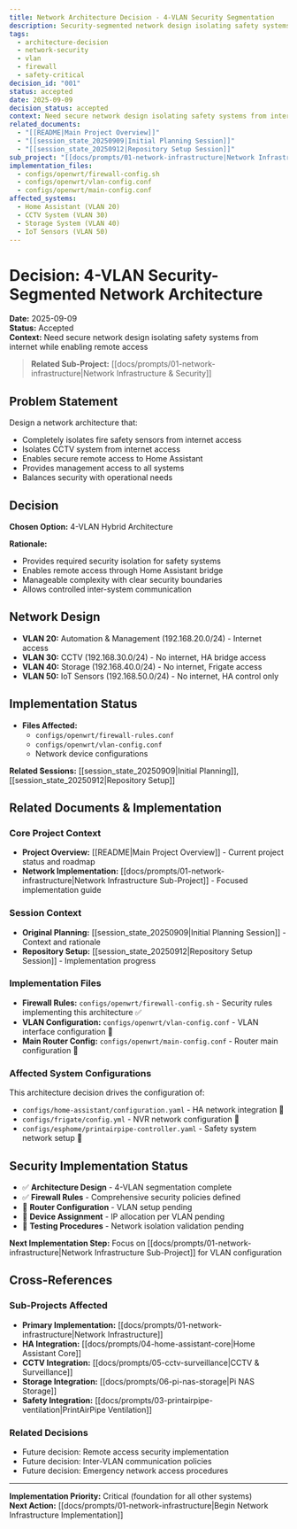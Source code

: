 ```yaml
---
title: Network Architecture Decision - 4-VLAN Security Segmentation
description: Security-segmented network design isolating safety systems from internet
tags:
  - architecture-decision
  - network-security
  - vlan
  - firewall
  - safety-critical
decision_id: "001"
status: accepted
date: 2025-09-09
decision_status: accepted
context: Need secure network design isolating safety systems from internet while enabling remote access
related_documents:
  - "[[README|Main Project Overview]]"
  - "[[session_state_20250909|Initial Planning Session]]"
  - "[[session_state_20250912|Repository Setup Session]]"
sub_project: "[[docs/prompts/01-network-infrastructure|Network Infrastructure]]"
implementation_files:
  - configs/openwrt/firewall-config.sh
  - configs/openwrt/vlan-config.conf
  - configs/openwrt/main-config.conf
affected_systems:
  - Home Assistant (VLAN 20)
  - CCTV System (VLAN 30)
  - Storage System (VLAN 40)
  - IoT Sensors (VLAN 50)
---
```


# Decision: 4-VLAN Security-Segmented Network Architecture

**Date:** 2025-09-09  
**Status:** Accepted  
**Context:** Need secure network design isolating safety systems from internet while enabling remote access

> **Related Sub-Project:** [[docs/prompts/01-network-infrastructure|Network Infrastructure & Security]]

## Problem Statement
Design a network architecture that:
- Completely isolates fire safety sensors from internet access
- Isolates CCTV system from internet access  
- Enables secure remote access to Home Assistant
- Provides management access to all systems
- Balances security with operational needs

## Decision
**Chosen Option:** 4-VLAN Hybrid Architecture

**Rationale:** 
- Provides required security isolation for safety systems
- Enables remote access through Home Assistant bridge
- Manageable complexity with clear security boundaries
- Allows controlled inter-system communication

## Network Design
- **VLAN 20:** Automation & Management (192.168.20.0/24) - Internet access
- **VLAN 30:** CCTV (192.168.30.0/24) - No internet, HA bridge access  
- **VLAN 40:** Storage (192.168.40.0/24) - No internet, Frigate access
- **VLAN 50:** IoT Sensors (192.168.50.0/24) - No internet, HA control only

## Implementation Status
- **Files Affected:** 
  - `configs/openwrt/firewall-rules.conf`
  - `configs/openwrt/vlan-config.conf` 
  - Network device configurations
  
**Related Sessions:** [[session_state_20250909|Initial Planning]], [[session_state_20250912|Repository Setup]]

## Related Documents & Implementation

### Core Project Context
- **Project Overview:** [[README|Main Project Overview]] - Current project status and roadmap
- **Network Implementation:** [[docs/prompts/01-network-infrastructure|Network Infrastructure Sub-Project]] - Focused implementation guide

### Session Context
- **Original Planning:** [[session_state_20250909|Initial Planning Session]] - Context and rationale
- **Repository Setup:** [[session_state_20250912|Repository Setup Session]] - Implementation progress

### Implementation Files
- **Firewall Rules:** `configs/openwrt/firewall-config.sh` - Security rules implementing this architecture ✅
- **VLAN Configuration:** `configs/openwrt/vlan-config.conf` - VLAN interface configuration 🚧
- **Main Router Config:** `configs/openwrt/main-config.conf` - Router main configuration 🚧

### Affected System Configurations
This architecture decision drives the configuration of:
- `configs/home-assistant/configuration.yaml` - HA network integration 🚧
- `configs/frigate/config.yml` - NVR network configuration 🚧
- `configs/esphome/printairpipe-controller.yaml` - Safety system network setup 🚧

## Security Implementation Status
- ✅ **Architecture Design** - 4-VLAN segmentation complete
- ✅ **Firewall Rules** - Comprehensive security policies defined
- 🚧 **Router Configuration** - VLAN setup pending
- 🚧 **Device Assignment** - IP allocation per VLAN pending
- 🚧 **Testing Procedures** - Network isolation validation pending

**Next Implementation Step:** Focus on [[docs/prompts/01-network-infrastructure|Network Infrastructure Sub-Project]] for VLAN configuration

## Cross-References

### Sub-Projects Affected
- **Primary Implementation:** [[docs/prompts/01-network-infrastructure|Network Infrastructure]]
- **HA Integration:** [[docs/prompts/04-home-assistant-core|Home Assistant Core]]
- **CCTV Integration:** [[docs/prompts/05-cctv-surveillance|CCTV & Surveillance]]
- **Storage Integration:** [[docs/prompts/06-pi-nas-storage|Pi NAS Storage]]
- **Safety Integration:** [[docs/prompts/03-printairpipe-ventilation|PrintAirPipe Ventilation]]

### Related Decisions
- Future decision: Remote access security implementation
- Future decision: Inter-VLAN communication policies
- Future decision: Emergency network access procedures

---
**Implementation Priority:** Critical (foundation for all other systems)  
**Next Action:** [[docs/prompts/01-network-infrastructure|Begin Network Infrastructure Implementation]]